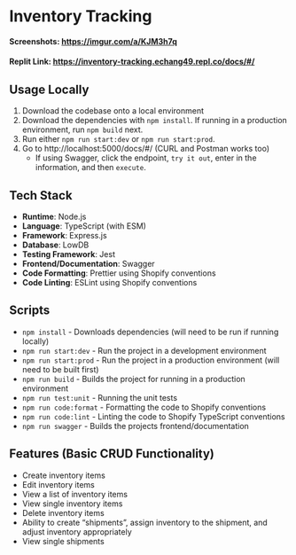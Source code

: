 # Inventory Tracking

#### Screenshots: https://imgur.com/a/KJM3h7q
#### Replit Link: https://inventory-tracking.echang49.repl.co/docs/#/

## Usage Locally
1. Download the codebase onto a local environment
2. Download the dependencies with `npm install`. If running in a production environment, run `npm build` next.
3. Run either `npm run start:dev` or `npm run start:prod`.
4. Go to http://localhost:5000/docs/#/ (CURL and Postman works too)
    - If using Swagger, click the endpoint, `try it out`, enter in the information, and then `execute`.

## Tech Stack
- **Runtime**: Node.js
- **Language**: TypeScript (with ESM)
- **Framework**: Express.js
- **Database**: LowDB
- **Testing Framework**: Jest
- **Frontend/Documentation**: Swagger
- **Code Formatting**: Prettier using Shopify conventions
- **Code Linting**: ESLint using Shopify conventions

## Scripts
- `npm install` - Downloads dependencies (will need to be run if running locally)
- `npm run start:dev` - Run the project in a development environment
- `npm run start:prod` - Run the project in a production environment (will need to be built first)
- `npm run build` - Builds the project for running in a production environment
- `npm run test:unit` - Running the unit tests
- `npm run code:format` - Formatting the code to Shopify conventions
- `npm run code:lint` - Linting the code to Shopify TypeScript conventions
- `npm run swagger` - Builds the projects frontend/documentation

## Features (Basic CRUD Functionality)
- Create inventory items
- Edit inventory items
- View a list of inventory items
- View single inventory items
- Delete inventory items
- Ability to create “shipments”, assign inventory to the shipment, and adjust inventory appropriately
- View single shipments
